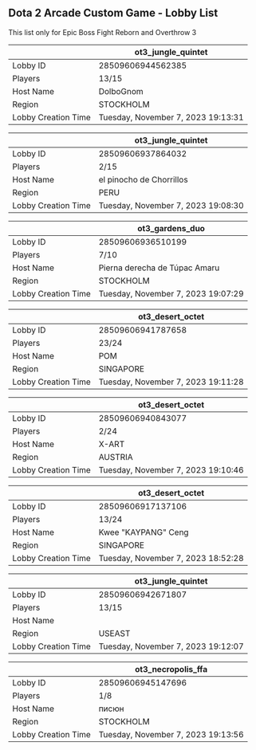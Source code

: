 ## Dota 2 Arcade Custom Game - Lobby List

This list only for Epic Boss Fight Reborn and Overthrow 3

|  | ot3_jungle_quintet |
| ------ | ------ |
| Lobby ID | 28509606944562385 |
| Players | 13/15 |
| Host Name | DolboGnom |
| Region | STOCKHOLM |
| Lobby Creation Time | Tuesday, November 7, 2023 19:13:31 |


|  | ot3_jungle_quintet |
| ------ | ------ |
| Lobby ID | 28509606937864032 |
| Players | 2/15 |
| Host Name | el pinocho de Chorrillos |
| Region | PERU |
| Lobby Creation Time | Tuesday, November 7, 2023 19:08:30 |


|  | ot3_gardens_duo |
| ------ | ------ |
| Lobby ID | 28509606936510199 |
| Players | 7/10 |
| Host Name | Pierna derecha de Túpac Amaru |
| Region | STOCKHOLM |
| Lobby Creation Time | Tuesday, November 7, 2023 19:07:29 |


|  | ot3_desert_octet |
| ------ | ------ |
| Lobby ID | 28509606941787658 |
| Players | 23/24 |
| Host Name | POM |
| Region | SINGAPORE |
| Lobby Creation Time | Tuesday, November 7, 2023 19:11:28 |


|  | ot3_desert_octet |
| ------ | ------ |
| Lobby ID | 28509606940843077 |
| Players | 2/24 |
| Host Name | X-ART |
| Region | AUSTRIA |
| Lobby Creation Time | Tuesday, November 7, 2023 19:10:46 |


|  | ot3_desert_octet |
| ------ | ------ |
| Lobby ID | 28509606917137106 |
| Players | 13/24 |
| Host Name | Kwee "KAYPANG" Ceng |
| Region | SINGAPORE |
| Lobby Creation Time | Tuesday, November 7, 2023 18:52:28 |


|  | ot3_jungle_quintet |
| ------ | ------ |
| Lobby ID | 28509606942671807 |
| Players | 13/15 |
| Host Name | 󠀡󠀡 |
| Region | USEAST |
| Lobby Creation Time | Tuesday, November 7, 2023 19:12:07 |


|  | ot3_necropolis_ffa |
| ------ | ------ |
| Lobby ID | 28509606945147696 |
| Players | 1/8 |
| Host Name | писюн |
| Region | STOCKHOLM |
| Lobby Creation Time | Tuesday, November 7, 2023 19:13:56 |


